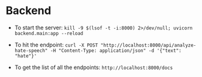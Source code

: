 # Backend 

* To start the server: `kill -9 $(lsof -t -i:8000) 2>/dev/null; uvicorn backend.main:app --reload`

* To hit the endpoint: `curl -X POST "http://localhost:8000/api/analyze-hate-speech" -H "Content-Type: application/json" -d '{"text": "hate"}'`

* To get the list of all the endpoints: `http://localhost:8000/docs`